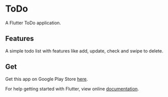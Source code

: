 # ToDo

A Flutter ToDo application.

## Features

A simple todo list with features like add, update, check and swipe to delete.

## Get

Get this app on Google Play Store [here](https://play.google.com/store/apps/details?id=com.vivek.todo&hl=en).

<!-- # Screenshots:
<img src="/screenshots/1.png" height="400px"/>  <img src="/screenshots/2.png" height="400px"/>  
<img src="/screenshots/3.png" height="400px"/>  <img src="/screenshots/4.png" height="400px"/>  
<img src="/screenshots/5.png" height="400px"/>  <img src="/screenshots/6.png" height="400px"/>
<img src="/screenshots/7.png" height="400px"/>  <img src="/screenshots/8.png" height="400px"/>  
<img src="/screenshots/9.png" height="400px"/>  <img src="/screenshots/10.png" height="400px"/> -->

For help getting started with Flutter, view  online
[documentation](https://flutter.io/).